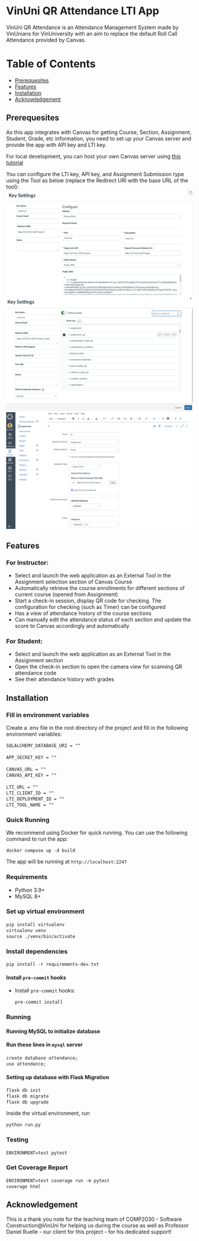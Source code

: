 # VinUni QR Attendance LTI App
VinUni QR Attendance is an Attendance Management System made by VinUnians for VinUniversity with an aim to replace the
default Roll Call Attendance provided by Canvas.

# Table of Contents
- [Prerequesites](#prerequesites)
- [Features](#vinuni-qr-attendance-lti-app)
- [Installation](#installation)
- [Acknowledgement](#-acknowledgement)

## Prerequesites
As this app integrates with Canvas for getting Course, Section, Assignment, Student, Grade, etc
information, you need to set up your Canvas server and provide the app with API key and LTI key.

For local development, you can host your own Canvas server using [this tutorial](https://github.com/instructure/canvas-lms/wiki/Quick-Start)

You can configure the LTI key, API key, and Assignment Submission type using the Tool as below (replace the Redirect URI with the base URL of the tool):
![lti](images/lti.png)
![api](images/api.png)
![submission](images/submission.png)

## Features
### For Instructor:
- Select and launch the web application as an External Tool
in the Assignment selection section of Canvas Course
- Automatically retrieve the course enrollments for different sections of current course (opened from Assignment)
- Start a check-in session, display QR code for checking. The
configuration for checking (such as Timer) can be configured
- Has a view of attendance history of the course sections
- Can manually edit the attendance status of each section and
update the score to Canvas accordingly and automatically
### For Student:
- Select and launch the web application as an External Tool in
the Assignment section
- Open the check-in section to open the camera view for scanning QR
attendance code
- See their attendance history with grades

## Installation
### Fill in environment variables
Create a .env file in the root directory of the project and fill in the following environment variables:
```shell
SQLALCHEMY_DATABASE_URI = ""

APP_SECRET_KEY = ""

CANVAS_URL = ""
CANVAS_API_KEY = ""

LTI_URL = ""
LTI_CLIENT_ID = ""
LTI_DEPLOYMENT_ID = ""
LTI_TOOL_NAME = ""
```

### Quick Running
We recommend using Docker for quick running. You can use the following command to run the app:
```shell
docker compose up -d build
```
The app will be running at `http://localhost:2247`

### Requirements

- Python 3.9+
- MySQL 8+

### Set up virtual environment

```shell
pip install virtualenv
virtualenv venv
source ./venv/bin/activate
```

### Install dependencies

```shell
pip install -r requirements-dev.txt
```

#### Install `pre-commit` hooks
- Install `pre-commit` hooks:
  ```shell
  pre-commit install
  ```

### Running

#### Running MySQL to initialize database 
#### Run these lines in `mysql` server
```shell
create database attendance;  
use attendance;
```

#### Setting up database with Flask Migration
```shell
flask db init
flask db migrate
flask db upgrade
```

Inside the virtual environment, run

```shell
python run.py
```

###  Testing
```shell
ENVIRONMENT=test pytest
```

### Get Coverage Report
```shell
ENVIRONMENT=test coverage run -m pytest
coverage html
```

## Acknowledgement
This is a thank you note for the teaching team of COMP2030 - Software Construction@VinUni for helping us during the course
as well as Professor Daniel Ruelle - our client for this project - for his dedicated support!